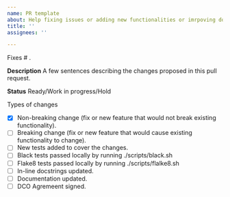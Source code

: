 ```yaml
---
name: PR template
about: Help fixing issues or adding new functionalities or imrpoving documentation
title: ''
assignees: ''

---
```


Fixes # .

**Description**
A few sentences describing the changes proposed in this pull request.

**Status**
Ready/Work in progress/Hold

Types of changes
- [x] Non-breaking change (fix or new feature that would not break existing functionality).
- [ ] Breaking change (fix or new feature that would cause existing functionality to change).
- [ ] New tests added to cover the changes.
- [ ] Black tests passed locally by running ./scripts/black.sh
- [ ] Flake8 tests passed locally by running ./scripts/flalke8.sh
- [ ] In-line docstrings updated.
- [ ] Documentation updated.
- [ ] DCO Agremeent signed. 